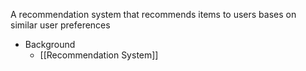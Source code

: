 A recommendation system that recommends items to users bases on similar user preferences

- Background
	- [[Recommendation System]]